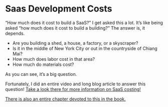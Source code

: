 # Saas Development Costs

“How much does it cost to build a SaaS?” I get asked this a lot. It’s like being asked “how much does it cost to build a building?” The answer is, it depends. 

* Are you building a shed, a house, a factory, or a skyscraper? 
* Is it in the middle of New York City or out in the countryside of Chiang Mai? 
* How much does labor cost in that area?
* How much do materials cost?

As you can see, it’s a big question.

Fortunately, I did an entire video and long blog article to answer this question! [Take a look there for more information on SaaS costing! ](https://jhmediagroup.com/blog/2018/07/17/how-to-calculate-your-cost-to-build-a-saas-system/)

[There is also an entire chapter devoted to this in the book.](../planning/costing-your-system.md)

